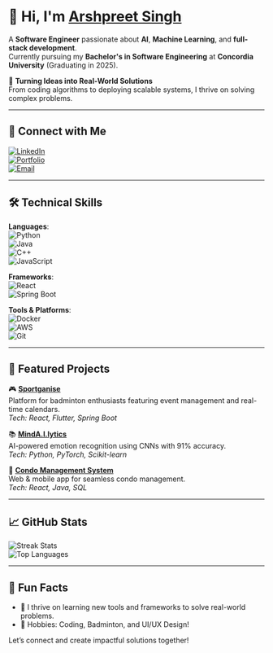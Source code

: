 # 👋 Hi, I'm [Arshpreet Singh](https://github.com/ashx11)  

A **Software Engineer** passionate about **AI**, **Machine Learning**, and **full-stack development**.  
Currently pursuing my **Bachelor's in Software Engineering** at **Concordia University** (Graduating in 2025).

🌟 **Turning Ideas into Real-World Solutions**  
From coding algorithms to deploying scalable systems, I thrive on solving complex problems.

---

## 🔗 Connect with Me  
[![LinkedIn](https://img.shields.io/badge/LinkedIn-0A66C2?style=for-the-badge&logo=linkedin&logoColor=white)](https://linkedin.com/in/arshpreets425)  
[![Portfolio](https://img.shields.io/badge/Portfolio-4A90E2?style=for-the-badge&logo=google-chrome&logoColor=white)](https://arshpreets425.github.io)  
[![Email](https://img.shields.io/badge/Email-EA4335?style=for-the-badge&logo=gmail&logoColor=white)](mailto:arshpreets425@gmail.com)

---

## 🛠️ Technical Skills

**Languages**:  
![Python](https://img.shields.io/badge/Python-3776AB?style=for-the-badge&logo=python&logoColor=white)  
![Java](https://img.shields.io/badge/Java-007396?style=for-the-badge&logo=java&logoColor=white)  
![C++](https://img.shields.io/badge/C%2B%2B-00599C?style=for-the-badge&logo=c%2B%2B&logoColor=white)  
![JavaScript](https://img.shields.io/badge/JavaScript-F7DF1E?style=for-the-badge&logo=javascript&logoColor=black)  

**Frameworks**:  
![React](https://img.shields.io/badge/React-61DAFB?style=for-the-badge&logo=react&logoColor=black)  
![Spring Boot](https://img.shields.io/badge/Spring%20Boot-6DB33F?style=for-the-badge&logo=spring&logoColor=white)  

**Tools & Platforms**:  
![Docker](https://img.shields.io/badge/Docker-2496ED?style=for-the-badge&logo=docker&logoColor=white)  
![AWS](https://img.shields.io/badge/AWS-FF9900?style=for-the-badge&logo=amazon-aws&logoColor=white)  
![Git](https://img.shields.io/badge/Git-F05032?style=for-the-badge&logo=git&logoColor=white)  

---

## 🌟 Featured Projects  
🎮 **[Sportganise](https://github.com/ashx11/sportganise)**  
Platform for badminton enthusiasts featuring event management and real-time calendars.  
*Tech: React, Flutter, Spring Boot*

📚 **[MindA.I.lytics](https://github.com/ashx11/mindalytics)**  
AI-powered emotion recognition using CNNs with 91% accuracy.  
*Tech: Python, PyTorch, Scikit-learn*

🏡 **[Condo Management System](https://github.com/ashx11/condomanagement)**  
Web & mobile app for seamless condo management.  
*Tech: React, Java, SQL*

---

## 📈 GitHub Stats  

![Streak Stats](https://github-readme-streak-stats.herokuapp.com/?user=ashx11&theme=radical)  
![Top Languages](https://github-readme-stats.vercel.app/api/top-langs/?username=ashx11&layout=compact&theme=radical)

---

## 📌 Fun Facts  
- 🚀 I thrive on learning new tools and frameworks to solve real-world problems.  
- 🧩 Hobbies: Coding, Badminton, and UI/UX Design!  

Let’s connect and create impactful solutions together!
